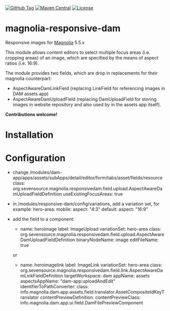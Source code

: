 [![GitHub Tag](https://img.shields.io/github/tag/sevensource/magnolia-responsive-dam.svg?maxAge=3600)](https://github.com/sevensource/magnolia-responsive-dam/tags)
[![Maven Central](https://img.shields.io/maven-central/v/org.sevensource.magnolia/magnolia-responsive-dam.svg?maxAge=3600)](http://search.maven.org/#search%7Cga%7C1%7Cg%3A%22org.sevensource.magnolia%22%20AND%20a%3A%22magnolia-responsive-dam%22)
[![License](https://img.shields.io/github/license/sevensource/magnolia-responsive-dam.svg)](https://github.com/sevensource/magnolia-responsive-dam/blob/master/LICENSE)


magnolia-responsive-dam
================================

Responsive images for [Magnolia](http://www.magnolia-cms.com) 5.5.x 

This module allows content editors to select multiple focus areas (i.e. cropping areas) of an image, which are specified by the means of aspect ratios (i.e. 16:9).

The module provides two fields, which are drop in replacements for their magnolia counterpart:
* AspectAwareDamLinkField (replacing LinkField for referencing images in DAM assets app)
* AspectAwareDamUploadField (replacing DamUploadField for storing images in website repository and also used by in the assets app itself). 


**Contributions welcome!**

Installation
=============


Configuration
=============
* change /modules/dam-app/apps/assets/subApps/detail/editor/form/tabs/asset/fields/resource
  class: org.sevensource.magnolia.responsivedam.field.upload.AspectAwareDamUploadFieldDefinition
  useExistingFocusAreas: true
  
* in /modules/responsive-dam/config/variations, add a variation set, for example:
  hero-area:
    mobile:
      aspect: "4:3"
    default:
      aspect: "16:9"
      
* add the field to a component:
	- name: heroimage
	  label: ImageUpload
	  variationSet: hero-area
	  class: org.sevensource.magnolia.responsivedam.field.upload.AspectAwareDamUploadFieldDefinition
	  binaryNodeName: image
	  editFileName: true

	or
    - name: heroimagelink
      label: ImageLink
      variationSet: hero-area
      class: org.sevensource.magnolia.responsivedam.field.link.AspectAwareDamLinkFieldDefinition
      targetWorkspace: dam
      appName: assets
      aspectsAppName: "dam-app:uploadAndEdit"
      identifierToPathConverter:
        class: info.magnolia.dam.app.assets.field.translator.AssetCompositeIdKeyTranslator
      contentPreviewDefinition:
        contentPreviewClass: info.magnolia.dam.app.ui.field.DamFilePreviewComponent
      

